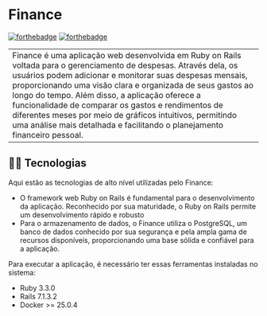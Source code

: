 # Finance

[![forthebadge](http://forthebadge.com/images/badges/made-with-ruby.svg)](http://forthebadge.com)
[![forthebadge](http://forthebadge.com/images/badges/built-with-love.svg)](http://forthebadge.com)

<table>
<tr>
<td>
Finance é uma aplicação web desenvolvida em Ruby on Rails voltada para o gerenciamento de despesas. Através dela, os usuários podem adicionar e monitorar suas despesas mensais, proporcionando uma visão clara e organizada de seus gastos ao longo do tempo. Além disso, a aplicação oferece a funcionalidade de comparar os gastos e rendimentos de diferentes meses por meio de gráficos intuitivos, permitindo uma análise mais detalhada e facilitando o planejamento financeiro pessoal.
</td>
</tr>
</table>

## 👨‍💻 Tecnologias

Aqui estão as tecnologias de alto nível utilizadas pelo Finance:

  + O framework web Ruby on Rails é fundamental para o desenvolvimento da aplicação. Reconhecido por sua maturidade, o Ruby on Rails permite um desenvolvimento rápido e robusto
  + Para o armazenamento de dados, o Finance utiliza o PostgreSQL, um banco de dados conhecido por sua segurança e pela ampla gama de recursos disponíveis, proporcionando uma base sólida e confiável para a aplicação.

Para executar a aplicação, é necessário ter essas ferramentas instaladas no sistema:

  + Ruby 3.3.0
  + Rails 7.1.3.2
  + Docker >= 25.0.4

<!-- * Configuration -->
<!---->
<!-- * Database creation -->
<!---->
<!-- * Database initialization -->
<!---->
<!-- * How to run the test suite -->
<!---->
<!-- * Services (job queues, cache servers, search engines, etc.) -->
<!---->
<!-- * Deployment instructions -->
<!---->
<!-- * ... -->
